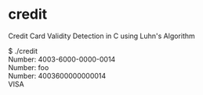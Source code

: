 # credit
Credit Card Validity Detection in C using Luhn's Algorithm

$ ./credit <br>
Number: 4003-6000-0000-0014 <br>
Number: foo <br> 
Number: 4003600000000014 <br>
VISA <br>

